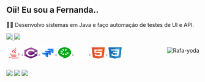 ## Oii! Eu sou a Fernanda..

👩‍💻 Desenvolvo sistemas em Java e faço automação de testes de UI e API.
 <div>
  <a href="https://github.com/fernsm">
  <img height="180em" src="https://github-readme-stats.vercel.app/api?username=fernsm&show_icons=true&theme=radical&include_all_commits=true&count_private=true"/>
  <img height="180em" src="https://github-readme-stats.vercel.app/api/top-langs/?username=fernsm&layout=compact&langs_count=7&theme=radical"/>
</div>
    
</div>
  
<div style="display: inline_block"><br>
  <img align="center" alt="Rafa-Js" height="30" width="40" src="https://raw.githubusercontent.com/devicons/devicon/master/icons/java/java-plain.svg">
  <img align="center" alt="Rafa-Csharp" height="30" width="40" src="https://raw.githubusercontent.com/devicons/devicon/master/icons/csharp/csharp-original.svg">
 <img align="center" alt="Rafa-Jira" height="30" width="40" src="https://raw.githubusercontent.com/devicons/devicon/master/icons/jira/jira-original.svg">
 <img align="center" alt="Rafa-CSS" height="30" width="40" src="https://raw.githubusercontent.com/devicons/devicon/master/icons/cucumber/cucumber-plain.svg">
 <img align="center" alt="Rafa-CSS" height="30" width="40" src="https://raw.githubusercontent.com/devicons/devicon/master/icons/jenkins/jenkins-plain.svg">
  <img align="center" alt="Rafa-HTML" height="30" width="40" src="https://raw.githubusercontent.com/devicons/devicon/master/icons/html5/html5-original.svg">
  <img align="center" alt="Rafa-CSS" height="30" width="40" src="https://raw.githubusercontent.com/devicons/devicon/master/icons/css3/css3-original.svg">
  <img align="right" alt="Rafa-yoda" height="150" src="https://gifimage.net/wp-content/uploads/2017/10/hello-animated-gif-5.gif">
</div>

  ##
  
  <div> 
  <a href="https://instagram.com/fer_nsm" target="_blank"><img src="https://img.shields.io/badge/-Instagram-%23E4405F?style=for-the-badge&logo=instagram&logoColor=white" target="_blank"></a>
  <a href = "mailto:nascto.nanda@gmail.com"><img src="https://img.shields.io/badge/-Gmail-%23333?style=for-the-badge&logo=gmail&logoColor=white" target="_blank"></a>
  <a href="https://www.linkedin.com/in/fernanda-nascimento-01709a189" target="_blank"><img src="https://img.shields.io/badge/-LinkedIn-%230077B5?style=for-the-badge&logo=linkedin&logoColor=white" target="_blank"></a> 
 
 
 
</div>
